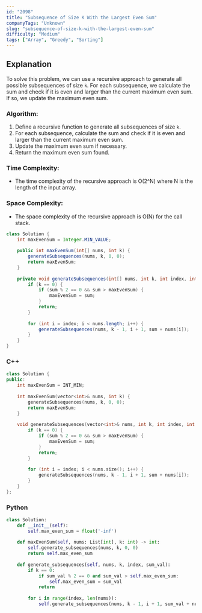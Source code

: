 ```yaml
---
id: "2098"
title: "Subsequence of Size K With the Largest Even Sum"
companyTags: "Unknown"
slug: "subsequence-of-size-k-with-the-largest-even-sum"
difficulty: "Medium"
tags: ["Array", "Greedy", "Sorting"]
---
```


## Explanation

To solve this problem, we can use a recursive approach to generate all possible subsequences of size `k`. For each subsequence, we calculate the sum and check if it is even and larger than the current maximum even sum. If so, we update the maximum even sum.

### Algorithm:
1. Define a recursive function to generate all subsequences of size `k`.
2. For each subsequence, calculate the sum and check if it is even and larger than the current maximum even sum.
3. Update the maximum even sum if necessary.
4. Return the maximum even sum found.

### Time Complexity:
- The time complexity of the recursive approach is O(2^N) where N is the length of the input array.

### Space Complexity:
- The space complexity of the recursive approach is O(N) for the call stack.
```java
class Solution {
    int maxEvenSum = Integer.MIN_VALUE;
    
    public int maxEvenSum(int[] nums, int k) {
        generateSubsequences(nums, k, 0, 0);
        return maxEvenSum;
    }
    
    private void generateSubsequences(int[] nums, int k, int index, int sum) {
        if (k == 0) {
            if (sum % 2 == 0 && sum > maxEvenSum) {
                maxEvenSum = sum;
            }
            return;
        }
        
        for (int i = index; i < nums.length; i++) {
            generateSubsequences(nums, k - 1, i + 1, sum + nums[i]);
        }
    }
}
```

### C++
```cpp
class Solution {
public:
    int maxEvenSum = INT_MIN;
    
    int maxEvenSum(vector<int>& nums, int k) {
        generateSubsequences(nums, k, 0, 0);
        return maxEvenSum;
    }
    
    void generateSubsequences(vector<int>& nums, int k, int index, int sum) {
        if (k == 0) {
            if (sum % 2 == 0 && sum > maxEvenSum) {
                maxEvenSum = sum;
            }
            return;
        }
        
        for (int i = index; i < nums.size(); i++) {
            generateSubsequences(nums, k - 1, i + 1, sum + nums[i]);
        }
    }
};
```

### Python
```python
class Solution:
    def __init__(self):
        self.max_even_sum = float('-inf')
    
    def maxEvenSum(self, nums: List[int], k: int) -> int:
        self.generate_subsequences(nums, k, 0, 0)
        return self.max_even_sum
    
    def generate_subsequences(self, nums, k, index, sum_val):
        if k == 0:
            if sum_val % 2 == 0 and sum_val > self.max_even_sum:
                self.max_even_sum = sum_val
            return
        
        for i in range(index, len(nums)):
            self.generate_subsequences(nums, k - 1, i + 1, sum_val + nums[i])
```